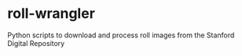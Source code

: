 # roll-wrangler
Python scripts to download and process roll images from the Stanford Digital Repository
